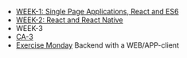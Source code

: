 - [WEEK-1: Single Page Applications, React and ES6](week-1.md)
- [WEEK-2: React and React Native](week-2.md)
- WEEK-3 
- [CA-3](https://docs.google.com/document/d/1CC9o5eTebT5hKtElTh5Ii3sxg8hn2am5MxmMIA2BEfE/edit?usp=sharing)
- [Exercise Monday](https://docs.google.com/document/d/1HdbqrgL6C07xf_1U0p54H5uTFXQ9AyKG2oCtSj3AxBo/edit?usp=sharing) Backend with a WEB/APP-client
 

